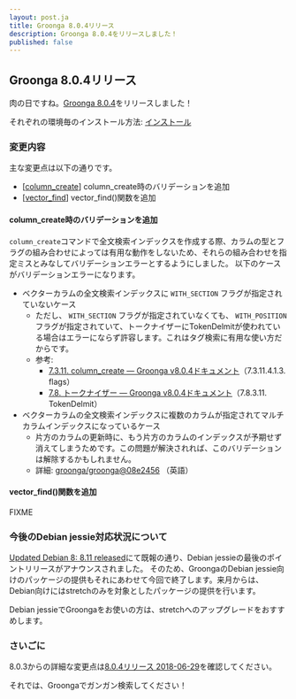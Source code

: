 ```yaml
---
layout: post.ja
title: Groonga 8.0.4リリース
description: Groonga 8.0.4をリリースしました！
published: false
---
```


## Groonga 8.0.4リリース

肉の日ですね。[Groonga 8.0.4](/ja/docs/news.html#release-8.0.4)をリリースしました！

それぞれの環境毎のインストール方法: [インストール](/ja/docs/install.html)

### 変更内容

主な変更点は以下の通りです。

* [[column_create](/ja/docs/reference/commands/column_create)] column_create時のバリデーションを追加
* [[vector_find](/ja/docs/reference/functions/vector_find)] vector_find()関数を追加

#### column_create時のバリデーションを追加

`column_create`コマンドで全文検索インデックスを作成する際、カラムの型とフラグの組み合わせによっては有用な動作をしないため、それらの組み合わせを指定ミスとみなしてバリデーションエラーとするようにしました。
以下のケースがバリデーションエラーになります。

* ベクターカラムの全文検索インデックスに `WITH_SECTION` フラグが指定されていないケース
  * ただし、 `WITH_SECTION` フラグが指定されていなくても、 `WITH_POSITION` フラグが指定されていて、トークナイザーにTokenDelmitが使われている場合はエラーにならず許容します。これはタグ検索に有用な使い方だからです。
  * 参考:
    * [7.3.11. column_create — Groonga v8.0.4ドキュメント](http://groonga.org/ja/docs/reference/commands/column_create.html#flags)（7.3.11.4.1.3. flags）
    * [7.8. トークナイザー — Groonga v8.0.4ドキュメント](http://groonga.org/ja/docs/reference/tokenizers.html#tokendelimit)（7.8.3.11. TokenDelmit）
* ベクターカラムの全文検索インデックスに複数のカラムが指定されてマルチカラムインデックスになっているケース
  * 片方のカラムの更新時に、もう片方のカラムのインデックスが予期せず消えてしまうためです。この問題が解決されれば、このバリデーションは解除するかもしれません。
  * 詳細: [groonga/groonga@08e2456](https://github.com/groonga/groonga/commit/08e2456ba35407e3d5172f71a0200fac2a770142) （英語）

#### vector_find()関数を追加

FIXME

### 今後のDebian jessie対応状況について

[Updated Debian 8: 8.11 released](https://www.debian.org/News/2018/20180623)にて既報の通り、Debian jessieの最後のポイントリリースがアナウンスされました。
そのため、GroongaのDebian jessie向けのパッケージの提供もそれにあわせて今回で終了します。来月からは、Debian向けにはstretchのみを対象としたパッケージの提供を行います。

Debian jessieでGroongaをお使いの方は、stretchへのアップグレードをおすすめします。

### さいごに

8.0.3からの詳細な変更点は[8.0.4リリース 2018-06-29](/ja/docs/news.html#release-8.0.4)を確認してください。

それでは、Groongaでガンガン検索してください！
